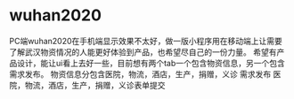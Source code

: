 # wuhan2020
PC端wuhan2020在手机端显示效果不太好，做一版小程序用在移动端上让需要了解武汉物资情况的人能更好体验到产品，也希望尽自己的一份力量。
希望有产品设计，能让ui看上去好一些，目前想有两个tab一个包含物资信息，另一个包含需求发布。
物资信息分包含医院，物流，酒店，生产，捐赠，义诊 
需求发布 医院，物流，酒店，生产，捐赠，义诊表单提交
